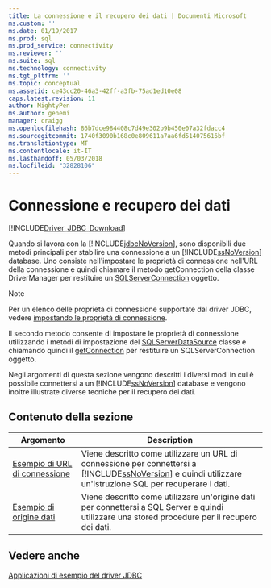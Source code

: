 ```yaml
---
title: La connessione e il recupero dei dati | Documenti Microsoft
ms.custom: ''
ms.date: 01/19/2017
ms.prod: sql
ms.prod_service: connectivity
ms.reviewer: ''
ms.suite: sql
ms.technology: connectivity
ms.tgt_pltfrm: ''
ms.topic: conceptual
ms.assetid: ce43cc20-46a3-42ff-a3fb-75ad1ed10e08
caps.latest.revision: 11
author: MightyPen
ms.author: genemi
manager: craigg
ms.openlocfilehash: 86b7dce984408c7d49e302b9b450e07a32fdacc4
ms.sourcegitcommit: 1740f3090b168c0e809611a7aa6fd514075616bf
ms.translationtype: MT
ms.contentlocale: it-IT
ms.lasthandoff: 05/03/2018
ms.locfileid: "32828106"
---
```

# <a name="connecting-and-retrieving-data"></a>Connessione e recupero dei dati
[!INCLUDE[Driver_JDBC_Download](../../../includes/driver_jdbc_download.md)]

  Quando si lavora con la [!INCLUDE[jdbcNoVersion](../../../includes/jdbcnoversion_md.md)], sono disponibili due metodi principali per stabilire una connessione a un [!INCLUDE[ssNoVersion](../../../includes/ssnoversion_md.md)] database. Uno consiste nell'impostare le proprietà di connessione nell'URL della connessione e quindi chiamare il metodo getConnection della classe DriverManager per restituire un [SQLServerConnection](../../../connect/jdbc/reference/sqlserverconnection-class.md) oggetto.  
  
> [!NOTE]  
>  Per un elenco delle proprietà di connessione supportate dal driver JDBC, vedere [impostando le proprietà di connessione](../../../connect/jdbc/setting-the-connection-properties.md).  
  
 Il secondo metodo consente di impostare le proprietà di connessione utilizzando i metodi di impostazione del [SQLServerDataSource](../../../connect/jdbc/reference/sqlserverdatasource-class.md) classe e chiamando quindi il [getConnection](../../../connect/jdbc/reference/getconnection-method-sqlserverdatasource.md) per restituire un SQLServerConnection oggetto.  
  
 Negli argomenti di questa sezione vengono descritti i diversi modi in cui è possibile connettersi a un [!INCLUDE[ssNoVersion](../../../includes/ssnoversion_md.md)] database e vengono inoltre illustrate diverse tecniche per il recupero dei dati.  
  
## <a name="in-this-section"></a>Contenuto della sezione  
  
|Argomento|Description|  
|-----------|-----------------|  
|[Esempio di URL di connessione](../../../connect/jdbc/connection-url-sample.md)|Viene descritto come utilizzare un URL di connessione per connettersi a [!INCLUDE[ssNoVersion](../../../includes/ssnoversion_md.md)] e quindi utilizzare un'istruzione SQL per recuperare i dati.|  
|[Esempio di origine dati](../../../connect/jdbc/data-source-sample.md)|Viene descritto come utilizzare un'origine dati per connettersi a SQL Server e quindi utilizzare una stored procedure per il recupero dei dati.|  
  
## <a name="see-also"></a>Vedere anche  
 [Applicazioni di esempio del driver JDBC](../../../connect/jdbc/sample-jdbc-driver-applications.md)  
  
  
